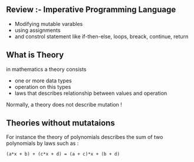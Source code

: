 ## Review :- Imperative Programming Language

* Modifying mutable varables
* using assignments 
* and constrol statement like if-then-else, loops, breack, continue, return

## What is Theory

in mathematics a theory consists

* one or more data types 
* operation on this types
* laws that describes relationship between values and operation

Normally, a theory does not describe mutation !

## Theories without mutataions

For instance the theory of polynomials describes the sum of two polynomials by laws such as :

```
(a*x + b) + (c*x + d) = (a + c)*x + (b + d)
```

